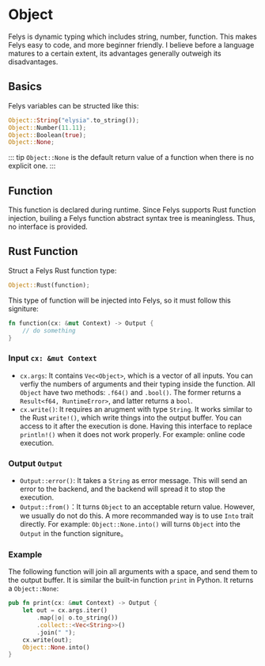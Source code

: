 # Object

Felys is dynamic typing which includes string, number, function. This makes Felys easy to code, and more beginner friendly. I believe before a language matures to a certain extent, its advantages generally outweigh its disadvantages.

## Basics

Felys variables can be structed like this:

```rust
Object::String("elysia".to_string());
Object::Number(11.11);
Object::Boolean(true);
Object::None;
```

::: tip
`Object::None` is the default return value of a function when there is no explicit one.
:::

## Function

This function is declared during runtime. Since Felys supports Rust function injection, builing a Felys function abstract syntax tree is meaningless. Thus, no interface is provided.

## Rust Function

Struct a Felys Rust function type:

```rust
Object::Rust(function);
```

This type of function will be injected into Felys, so it must follow this signiture:

```rust
fn function(cx: &mut Context) -> Output {
    // do something
}
```

### Input `cx: &mut Context`

- `cx.args`: It contains `Vec<Object>`, which is a vector of all inputs. You can verfiy the numbers of arguments and their typing inside the function. All `Object` have two methods: `.f64()` and `.bool()`. The former returns a `Result<f64, RuntimeError>`, and latter returns a `bool`.
- `cx.write()`: It requires an arugment with type `String`. It works similar to the Rust `write!()`, which write things into the output buffer. You can access to it after the execution is done. Having this interface to replace `println!()` when it does not work properly. For example: online code execution.

### Output `Output`

- `Output::error()`: It takes a `String` as error message. This will send an error to the backend, and the backend will spread it to stop the execution.
- `Output::from()`：It turns `Object` to an acceptable return value. However, we usually do not do this. A more recommanded way is to use `Into` trait directly. For example: `Object::None.into()` will turns `Object` into the `Output` in the function signiture。

### Example

The following function will join all arguments with a space, and send them to the output buffer. It is similar the built-in function `print` in Python. It returns a `Object::None`:

```rust
pub fn print(cx: &mut Context) -> Output {
    let out = cx.args.iter()
        .map(|o| o.to_string())
        .collect::<Vec<String>>()
        .join(" ");
    cx.write(out);
    Object::None.into()
}
```
